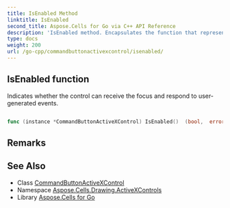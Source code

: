 ```yaml
---
title: IsEnabled Method 
linktitle: IsEnabled
second_title: Aspose.Cells for Go via C++ API Reference
description: 'IsEnabled method. Encapsulates the function that represents isenabled in Go.'
type: docs
weight: 200
url: /go-cpp/commandbuttonactivexcontrol/isenabled/
---
```


## IsEnabled function

Indicates whether the control can receive the focus and respond to user-generated events.

```go

func (instance *CommandButtonActiveXControl) IsEnabled()  (bool,  error) 

```

## Remarks


## See Also

* Class [CommandButtonActiveXControl](../)
* Namespace [Aspose.Cells.Drawing.ActiveXControls](../../)
* Library [Aspose.Cells for Go](../../../)
